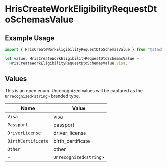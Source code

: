 # HrisCreateWorkEligibilityRequestDtoSchemasValue

## Example Usage

```typescript
import { HrisCreateWorkEligibilityRequestDtoSchemasValue } from "@stackone/stackone-client-ts/sdk/models/shared";

let value: HrisCreateWorkEligibilityRequestDtoSchemasValue =
  HrisCreateWorkEligibilityRequestDtoSchemasValue.Visa;
```

## Values

This is an open enum. Unrecognized values will be captured as the `Unrecognized<string>` branded type.

| Name                   | Value                  |
| ---------------------- | ---------------------- |
| `Visa`                 | visa                   |
| `Passport`             | passport               |
| `DriverLicense`        | driver_license         |
| `BirthCertificate`     | birth_certificate      |
| `Other`                | other                  |
| -                      | `Unrecognized<string>` |